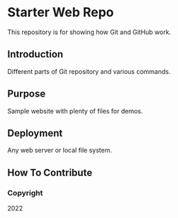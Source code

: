 # Starter Web Repo

This repository is for showing how Git and GitHub work.

## Introduction

Different parts of Git repository and various commands.

## Purpose

Sample website with plenty of files for demos.

## Deployment

Any web server or local file system.

## How To Contribute

### Copyright

2022